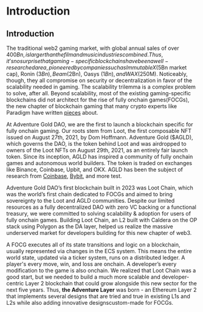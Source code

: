 # Introduction

## Introduction

The traditional web2 gaming market, with global annual sales of over $400Bn, is larger than the film and music industries combined. Thus, it’s no surprise that gaming-specific blockchains have been a well-researched area, pioneered by companies such as ImmutableX ($5Bn market cap), Ronin ($3Bn), Beam ($2Bn), Oasys ($1Bn), and WAX ($250M). Noticeably, though, they all compromise on security or decentralization in favor of the scalability needed in gaming. The scalability trilemma is a complex problem to solve, after all. Beyond scalability, most of the existing gaming-specific blockchains did not architect for the rise of fully onchain games(FOCGs), the new chapter of blockchain gaming that many crypto experts like Paradigm have written [pieces](https://www.paradigm.xyz/2023/08/onchain-games) about.

At Adventure Gold DAO, we are the first to launch a blockchain specific for fully onchain gaming. Our roots stem from Loot, the first composable NFT issued on August 27th, 2021, by Dom Hoffmann. Adventure Gold ($AGLD), which governs the DAO, is the token behind Loot and was airdropped to owners of the Loot NFTs on August 29th, 2021, as an entirely fair launch token. Since its inception, AGLD has inspired a community of fully onchain games and autonomous world builders. The token is traded on exchanges like Binance, Coinbase, Upbit, and OKX. AGLD has been the subject of research from [Coinbase](https://www.coinbase.com/en-sg/learn/market-updates/around-the-block-issue-17), [Bybit](https://learn.bybit.com/altcoins/what-is-adventure-gold-agld-loot-nft-project/), and more test.

Adventure Gold DAO’s first blockchain built in 2023 was Loot Chain, which was the world’s first chain dedicated to FOCGs and aimed to bring sovereignty to the Loot and AGLD communities. Despite our limited resources as a fully decentralized DAO with zero VC backing or a functional treasury, we were committed to solving scalability & adoption for users of fully onchain games. Building Loot Chain, an L2 built with Caldera on the OP stack using Polygon as the DA layer, helped us realize the massive underserved market for developers building for this new chapter of web3.&#x20;

A FOCG executes all of its state transitions and logic on a blockchain, usually represented via changes in the ECS system. This means the entire world state, updated via a ticker system, runs on a distributed ledger. A player's every move, win, and loss are onchain. A developer’s every modification to the game is also onchain. We realized that Loot Chain was a good start, but we needed to build a much more scalable and developer-centric Layer 2 blockchain that could grow alongside this new sector for the next five years. Thus, **the Adventure Layer** was born - an Ethereum Layer 2 that implements several designs that are tried and true in existing L1s and L2s while also adding innovative designscustom-made for FOCGs.&#x20;
